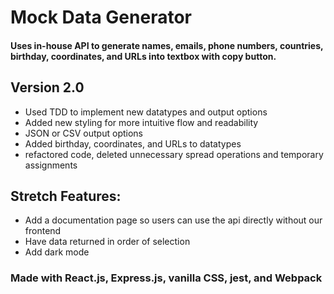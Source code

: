 # Mock Data Generator

#### Uses in-house API to generate names, emails, phone numbers, countries, birthday, coordinates, and URLs into textbox with copy button.

## Version 2.0 
- Used TDD to implement new datatypes and output options
- Added new styling for more intuitive flow and readability
- JSON or CSV output options
- Added birthday, coordinates, and URLs to datatypes
- refactored code, deleted unnecessary spread operations and temporary assignments

## Stretch Features: 
- Add a documentation page so users can use the api directly without our frontend
- Have data returned in order of selection
- Add dark mode

### Made with React.js, Express.js, vanilla CSS, jest, and Webpack
